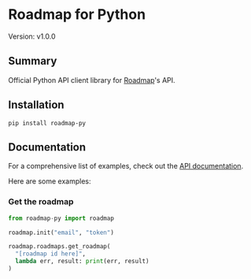 # Roadmap for Python

Version: v1.0.0

## Summary

Official Python API client library for [Roadmap](https://roadmap.space)'s API.

## Installation

```shell
pip install roadmap-py
```

## Documentation

For a comprehensive list of examples, check out the [API documentation](http://api.roadmap.space).

Here are some examples:

### Get the roadmap

```python
from roadmap-py import roadmap

roadmap.init("email", "token")

roadmap.roadmaps.get_roadmap(
  "[roadmap id here]",
  lambda err, result: print(err, result)
)
```
